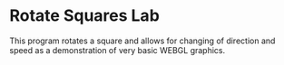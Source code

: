 # Rotate Squares Lab
This program rotates a square and allows for changing of direction and speed as a demonstration of very basic WEBGL graphics.